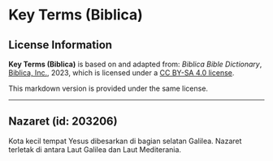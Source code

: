 # Key Terms (Biblica)

## License Information

**Key Terms (Biblica)** is based on and adapted from: _Biblica Bible Dictionary_, [Biblica, Inc.](https://www.biblica.com/), 2023, which is licensed under a [CC BY-SA 4.0 license](https://creativecommons.org/licenses/by-sa/4.0/legalcode.en).

This markdown version is provided under the same license.



--------------------------------

## Nazaret (id: 203206)

Kota kecil tempat Yesus dibesarkan di bagian selatan Galilea. Nazaret terletak di antara Laut Galilea dan Laut Mediterania.


